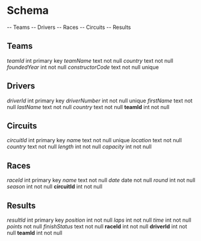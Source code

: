 # Schema

-- Teams
-- Drivers
-- Races
-- Circuits
-- Results

## Teams

*teamId* int primary key
*teamName* text not null
*country* text not null
*foundedYear* int not null
*constructorCode* text not null unique

## Drivers

*driverId* int primary key
*driverNumber* int not null unique
*firstName* text not null
*lastName* text not null
*country* text not null
**teamId** int not null

## Circuits

*circuitId* int primary key
*nam*e text not null unique
*location* text not null
*country* text not null
*length* int not null
*capacity* int not null

## Races

*raceId* int primary key
*name* text not null
*date* date not null
*round* int not null
*season* int not null
**circuitId** int not null

## Results

*resultId* int primary key
*position* int not null
*laps* int not null
*time* int not null
*points* not null
*finishStatus* text not null
**raceId** int not null
**driverId** int not null
**teamId** int not null

